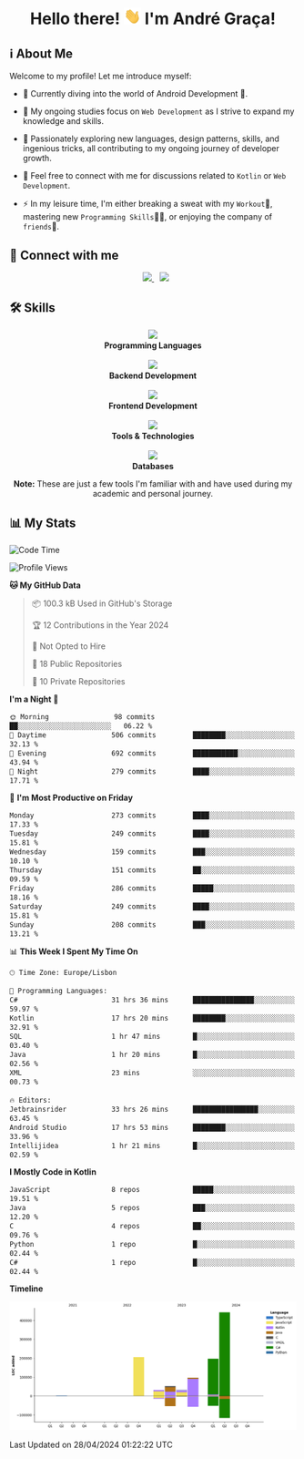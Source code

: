 <h1 align="center">Hello there! <img src="https://raw.githubusercontent.com/ABSphreak/ABSphreak/master/gifs/Hi.gif" width="30"> I'm André Graça!</h1>

## ℹ️ About Me

Welcome to my profile! Let me introduce myself:

- 🔭 Currently diving into the world of Android Development 📱.

- 🌱 My ongoing studies focus on `Web Development` as I strive to expand my knowledge and skills.
 
- 🚀 Passionately exploring new languages, design patterns, skills, and ingenious tricks, all contributing to my ongoing journey of developer growth.

- 💬 Feel free to connect with me for discussions related to `Kotlin` or `Web Development`.

- ⚡ In my leisure time, I'm either breaking a sweat with my `Workout`💪, mastering new `Programming Skills`👨‍💻, or enjoying the company of `friends`👥.

## 🤝 Connect with me

<p align="center">
  <a style="margin-left: 10px;" target="_blank" href="mailto:sindrome.gracinha@gmail.com">
    <img width="50px" src="https://play-lh.googleusercontent.com/KSuaRLiI_FlDP8cM4MzJ23ml3og5Hxb9AapaGTMZ2GgR103mvJ3AAnoOFz1yheeQBBI">
  </a>
  <a style="margin-left: 10px;" target="_blank" href="https://twitter.com/Andre_Graca3">
    <img src="https://skillicons.dev/icons?i=twitter">
  </a>
</p>

## 🛠️ Skills

<div align="center">
  <p align="center">
    <img src="https://skillicons.dev/icons?i=kotlin,java,js,ts,python,c&perline=6" /><br/>
    <b>Programming Languages</b><br/><br/>
    <img src="https://skillicons.dev/icons?i=spring,nodejs,express&perline=5" /><br/>
    <b>Backend Development</b><br/><br/>
    <img src="https://skillicons.dev/icons?i=react,nextjs,html,css,bootstrap,tailwind&perline=6" /><br/>
    <b>Frontend Development</b><br/><br/>
    <img src="https://skillicons.dev/icons?i=docker,linux,bash,git,github,androidstudio,jenkins,postman&perline=9" /><br/>
    <b>Tools & Technologies</b><br/><br/>
    <img src="https://skillicons.dev/icons?i=postgres,mongodb&perline=2" /><br/>
    <b>Databases</b>
  </p> 
  <p align="center"><b>Note:</b> These are just a few tools I'm familiar with and have used during my academic and personal journey.</p>
</div>

## 📊 My Stats

<!--START_SECTION:waka-->
![Code Time](http://img.shields.io/badge/Code%20Time-996%20hrs%2033%20mins-blue)

![Profile Views](http://img.shields.io/badge/Profile%20Views-0-blue)

**🐱 My GitHub Data** 

> 📦 100.3 kB Used in GitHub's Storage 
 > 
> 🏆 12 Contributions in the Year 2024
 > 
> 🚫 Not Opted to Hire
 > 
> 📜 18 Public Repositories 
 > 
> 🔑 10 Private Repositories 
 > 
**I'm a Night 🦉** 

```text
🌞 Morning                98 commits          ██░░░░░░░░░░░░░░░░░░░░░░░   06.22 % 
🌆 Daytime                506 commits         ████████░░░░░░░░░░░░░░░░░   32.13 % 
🌃 Evening                692 commits         ███████████░░░░░░░░░░░░░░   43.94 % 
🌙 Night                  279 commits         ████░░░░░░░░░░░░░░░░░░░░░   17.71 % 
```
📅 **I'm Most Productive on Friday** 

```text
Monday                   273 commits         ████░░░░░░░░░░░░░░░░░░░░░   17.33 % 
Tuesday                  249 commits         ████░░░░░░░░░░░░░░░░░░░░░   15.81 % 
Wednesday                159 commits         ███░░░░░░░░░░░░░░░░░░░░░░   10.10 % 
Thursday                 151 commits         ██░░░░░░░░░░░░░░░░░░░░░░░   09.59 % 
Friday                   286 commits         █████░░░░░░░░░░░░░░░░░░░░   18.16 % 
Saturday                 249 commits         ████░░░░░░░░░░░░░░░░░░░░░   15.81 % 
Sunday                   208 commits         ███░░░░░░░░░░░░░░░░░░░░░░   13.21 % 
```


📊 **This Week I Spent My Time On** 

```text
🕑︎ Time Zone: Europe/Lisbon

💬 Programming Languages: 
C#                       31 hrs 36 mins      ███████████████░░░░░░░░░░   59.97 % 
Kotlin                   17 hrs 20 mins      ████████░░░░░░░░░░░░░░░░░   32.91 % 
SQL                      1 hr 47 mins        █░░░░░░░░░░░░░░░░░░░░░░░░   03.40 % 
Java                     1 hr 20 mins        █░░░░░░░░░░░░░░░░░░░░░░░░   02.56 % 
XML                      23 mins             ░░░░░░░░░░░░░░░░░░░░░░░░░   00.73 % 

🔥 Editors: 
Jetbrainsrider           33 hrs 26 mins      ████████████████░░░░░░░░░   63.45 % 
Android Studio           17 hrs 53 mins      ████████░░░░░░░░░░░░░░░░░   33.96 % 
Intellijidea             1 hr 21 mins        █░░░░░░░░░░░░░░░░░░░░░░░░   02.59 % 
```

**I Mostly Code in Kotlin** 

```text
JavaScript               8 repos             █████░░░░░░░░░░░░░░░░░░░░   19.51 % 
Java                     5 repos             ███░░░░░░░░░░░░░░░░░░░░░░   12.20 % 
C                        4 repos             ██░░░░░░░░░░░░░░░░░░░░░░░   09.76 % 
Python                   1 repo              █░░░░░░░░░░░░░░░░░░░░░░░░   02.44 % 
C#                       1 repo              █░░░░░░░░░░░░░░░░░░░░░░░░   02.44 % 
```



**Timeline**

![Lines of Code chart](https://raw.githubusercontent.com/AndreGraca3/AndreGraca3/main/assets/bar_graph.png)


 Last Updated on 28/04/2024 01:22:22 UTC
<!--END_SECTION:waka-->
